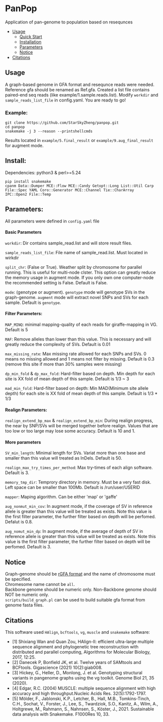 # <a name="intro"></a>PanPop

  Application of pan-genome to population based on resequnces 



- [Usage](#Usage)
  - [Quick Start](#example)
  - [Installation](#install)
  - [Parameters](#parameters)
  - [Notice](#notice)
- [Citations](#cite)

## <a name="usage"></a>Usage
  A graph-based genome in GFA format and resequnce reads were needed. 
  Reference gfa should be renamed as Ref.gfa.
  Created a list file contains paired-end seq reads (like example/1.sample.reads.list).
  Modify `workdir` and `sample_reads_list_file` in config.yaml.
  You are ready to go!
### <a name="example"></a>Example:
    git clone https://github.com/StarSkyZheng/panpop.git
    cd panpop
    snakemake -j 3 --reason --printshellcmds
  Results located in `example/5.final_result` or `example/9.aug_final_result` for augment mode.
 
## <a name="install"></a>Install:
  Dependencies: python3 & perl>=5.24   

    pip install snakemake  
    cpanm Data::Dumper MCE::Flow MCE::Candy Getopt::Long List::Util Carp  File::Spec YAML Coro::Generator MCE::Channel Tie::CharArray  IPC::Open2 File::Temp  


## <a name="parameters"></a>Parameters:
All parameters were defined in `config.yaml` file  
#### Basic Parameters
  `workdir`: Dir contains sample_read.list and will store result files.

  `sample_reads_list_file`: File name of sample_read.list. Must located in wirkdir

  `split_chr`: (False or True). Weather split by chromosome for parallel running. This is useful for multi-node clster. This option can greatly reduce the memory usage in augment mode. If you only own one computer-node the recommended setting is False. Default is False.

  `mode`: (genotype or augment). `genotype` mode will genotype SVs in the graph-genome. `augment` mode will extract novel SNPs and SVs for each sample. Default is `genotype`.


#### Filter Parameters:
  `MAP_MINQ`: minimal mapping-quality of each reads for giraffe-mapping in VG. Default is 5  

  `MAF`: Remove alleles than lower than this value. This is necessary and will greatly reduce the complexity of SVs. Default is 0.01  

  `max_missing_rate`: Max missing rate allowed for each SNPs and SVs. 0 means no missing allowed and 1 means not filter by missing. Default is 0.3 (remove this site if more than 30% samples were missing)  

  `dp_min_fold` & `dp_max_fold`: Hard-filter based on depth. Min depth for each site is XX fold of mean depth of this sample. Default is 1/3 ~ 3  

  `mad_min_fold`: Hard-filter based on depth: Min MAD(Minimum site allele depth) for each site is XX fold of mean depth of this sample. Default is 1/3 * 1/3  

#### Realign Parameters:
  `realign_extend_bp_max` & `realign_extend_bp_min`: During realign progress, the near by SNP/SVs will be merged together before realign. Values that are too low or too large may lose some accuracy. Default is 10 and 1.  

#### More parameters
  `SV_min_length`: Minimal length for SVs. Variat more than one base and smaller than this value will treated as InDels. Default is 50.  

  `realign_max_try_times_per_method`: Max try-times of each align software. Default is 3.  

  `memory_tmp_dir`: Temprory directory in memory. Must be a very fast disk. Left space can be smaller than 100Mb. Default is /run/user/USERID

  `mapper`: Maping algorithm. Can be either 'map' or 'gaffe'

  `aug_nonmut_min_cov`: In augment mode, if the coverage of SV in reference allele is greater than this value will be treated as exists. Note this value is the first filter parameter, the further filter based on depth will be perfomed. Defalut is 0.8.

  `aug_nomut_min_dp`: In augment mode, if the average of depth of SV in reference allele is greater than this value will be treated as exists. Note this value is the first filter parameter, the further filter based on depth will be perfomed. Default is 3.

## <a name=notice></a>Notice
  Graph-genome should be [rGFA format][rgfa] and the name of chromosome must be specified.  
  Chromesome name cannot be `all`.  
  Backbone genome should be numeric only. Non-Backbone genome should NOT be numeric only.  
  `scripts/build_graph.pl` can be used to build suitable gfa format from genome fasta files.   

## <a name=cite></a>Citations
  This software used `HAlign`, `bcftools`, `vg`, `muscle` and `snakemake` software: 
- [1] Shixiang Wan and Quan Zou, HAlign-II: efficient ultra-large multiple sequence alignment and phylogenetic tree reconstruction with distributed and parallel computing, Algorithms for Molecular Biology, 2017, 12:25.
- [2] Danecek P, Bonfield JK, et al. Twelve years of SAMtools and BCFtools. Gigascience (2021) 10(2):giab008.
- [3] Hickey, G., Heller, D., Monlong, J. et al. Genotyping structural variants in pangenome graphs using the vg toolkit. Genome Biol 21, 35 (2020).
- [4] Edgar, R.C. (2004) MUSCLE: multiple sequence alignment with high accuracy and high throughput.Nucleic Acids Res. 32(5):1792-1797.
- [5] Mölder, F., Jablonski, K.P., Letcher, B., Hall, M.B., Tomkins-Tinch, C.H., Sochat, V., Forster, J., Lee, S., Twardziok, S.O., Kanitz, A., Wilm, A., Holtgrewe, M., Rahmann, S., Nahnsen, S., Köster, J., 2021. Sustainable data analysis with Snakemake. F1000Res 10, 33.


[rgfa]: https://github.com/lh3/gfatools/blob/master/doc/rGFA.md
